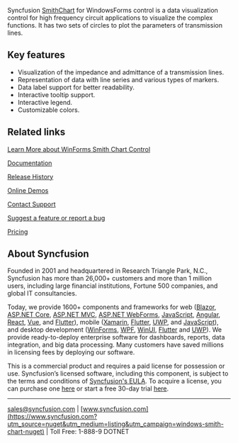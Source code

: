 Syncfusion [SmithChart](https://www.syncfusion.com/winforms-ui-controls/smith-chart?utm_source=nuget&utm_medium=listing&utm_campaign=windows-smith-chart-nuget) for WindowsForms control is a data visualization control for high frequency circuit applications to visualize the complex functions. It has two sets of circles to plot the parameters of transmission lines.

## Key features
* Visualization of the impedance and admittance of a transmission lines.
* Representation of data with line series and various types of markers.
* Data label support for better readability.
* Interactive tooltip support.
* Interactive legend.
* Customizable colors.

## Related links
[Learn More about WinForms Smith Chart Control](https://www.syncfusion.com/winforms-ui-controls/smith-chart?utm_source=nuget&utm_medium=listing&utm_campaign=windows-smith-chart-nuget)

[Documentation](https://help.syncfusion.com/windowsforms/sfsmithchart/overview?utm_source=nuget&utm_medium=listing&utm_campaign=windows-smith-chart-nuget)

[Release History](https://help.syncfusion.com/windowsforms/release-notes/v19.4.0.56?utm_source=nuget&utm_medium=listing&utm_campaign=windows-smith-chart-nuget)

[Online Demos](https://github.com/syncfusion/winforms-demos/?utm_source=nuget&utm_medium=listing&utm_campaign=windows-smith-chart-nuget)

[Contact Support](https://www.syncfusion.com/support/directtrac/incidents/newincident/?utm_source=nuget&utm_medium=listing&utm_campaign=windows-smith-chart-nuget)

[Suggest a feature or report a bug](https://www.syncfusion.com/feedback/winforms?utm_source=nuget&utm_medium=listing&utm_campaign=windows-smith-chart-nuget)

[Pricing](https://www.syncfusion.com/sales/products/windowsforms?utm_source=nuget&utm_medium=listing&utm_campaign=windows-smith-chart-nuget)

## About Syncfusion
Founded in 2001 and headquartered in Research Triangle Park, N.C., Syncfusion has more than 26,000+ customers and more than 1 million users, including large financial institutions, Fortune 500 companies, and global IT consultancies.

Today, we provide 1600+ components and frameworks for web ([Blazor](https://www.syncfusion.com/blazor-components?utm_source=nuget&utm_medium=listing&utm_campaign=windows-smith-chart-nuget), [ASP.NET Core](https://www.syncfusion.com/aspnet-core-ui-controls?utm_source=nuget&utm_medium=listing&utm_campaign=windows-smith-chart-nuget), [ASP.NET MVC](https://www.syncfusion.com/aspnet-mvc-ui-controls?utm_source=nuget&utm_medium=listing&utm_campaign=windows-smith-chart-nuget), [ASP.NET WebForms](https://www.syncfusion.com/jquery/aspnet-webforms-ui-controls?utm_source=nuget&utm_medium=listing&utm_campaign=windows-smith-chart-nuget), [JavaScript](https://www.syncfusion.com/javascript-ui-controls?utm_source=nuget&utm_medium=listing&utm_campaign=windows-smith-chart-nuget), [Angular](https://www.syncfusion.com/angular-ui-components?utm_source=nuget&utm_medium=listing&utm_campaign=windows-smith-chart-nuget), [React](https://www.syncfusion.com/react-ui-components?utm_source=nuget&utm_medium=listing&utm_campaign=windows-smith-chart-nuget), [Vue](https://www.syncfusion.com/vue-ui-components?utm_source=nuget&utm_medium=listing&utm_campaign=windows-smith-chart-nuget), and [Flutter](https://www.syncfusion.com/flutter-widgets?utm_source=nuget&utm_medium=listing&utm_campaign=windows-smith-chart-nuget)), mobile ([Xamarin](https://www.syncfusion.com/xamarin-ui-controls?utm_source=nuget&utm_medium=listing&utm_campaign=windows-smith-chart-nuget), [Flutter](https://www.syncfusion.com/flutter-widgets?utm_source=nuget&utm_medium=listing&utm_campaign=windows-smith-chart-nuget), [UWP](https://www.syncfusion.com/uwp-ui-controls?utm_source=nuget&utm_medium=listing&utm_campaign=windows-smith-chart-nuget), and [JavaScript](https://www.syncfusion.com/javascript-ui-controls?utm_source=nuget&utm_medium=listing&utm_campaign=windows-smith-chart-nuget)), and desktop development ([WinForms](https://www.syncfusion.com/winforms-ui-controls?utm_source=nuget&utm_medium=listing&utm_campaign=windows-smith-chart-nuget), [WPF](https://www.syncfusion.com/wpf-ui-controls?utm_source=nuget&utm_medium=listing&utm_campaign=windows-smith-chart-nuget), [WinUI](https://www.syncfusion.com/winui-controls?utm_source=nuget&utm_medium=listing&utm_campaign=windows-smith-chart-nuget), [Flutter](https://www.syncfusion.com/flutter-widgets?utm_source=nuget&utm_medium=listing&utm_campaign=windows-smith-chart-nuget) and [UWP](https://www.syncfusion.com/uwp-ui-controls?utm_source=nuget&utm_medium=listing&utm_campaign=windows-smith-chart-nuget)). We provide ready-to-deploy enterprise software for dashboards, reports, data integration, and big data processing. Many customers have saved millions in licensing fees by deploying our software.


This is a commercial product and requires a paid license for possession or use. Syncfusion’s licensed software, including this component, is subject to the terms and conditions of [Syncfusion's EULA](https://www.syncfusion.com/eula/es/?utm_source=nuget&utm_medium=listing&utm_campaign=windows-smith-chart-nuget). To acquire a license, you can purchase one [here]( https://www.syncfusion.com/sales/products/windowsforms?utm_source=nuget&utm_medium=listing&utm_campaign=windows-smith-chart-nuget) or start a free 30-day trial [here](https://www.syncfusion.com/account/manage-trials/start-trials?utm_source=nuget&utm_medium=listing&utm_campaign=windows-smith-chart-nuget).

___

[sales@syncfusion.com](mailto:sales@syncfusion.com?Subject=Syncfusion%20Notifications%20WinUI-%20NuGet) | [www.syncfusion.com](https://www.syncfusion.com?utm_source=nuget&utm_medium=listing&utm_campaign=windows-smith-chart-nuget) | Toll Free: 1-888-9 DOTNET


